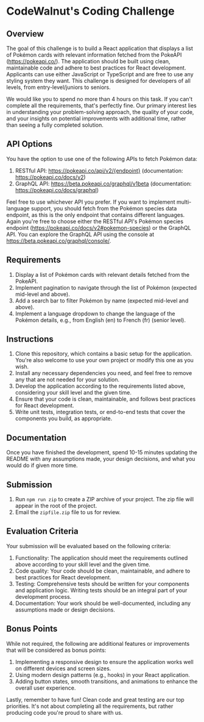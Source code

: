 # CodeWalnut's Coding Challenge

## Overview

The goal of this challenge is to build a React application that displays a list of Pokémon cards with relevant information fetched from the PokeAPI (https://pokeapi.co/). The application should be built using clean, maintainable code and adhere to best practices for React development. Applicants can use either JavaScript or TypeScript and are free to use any styling system they want. This challenge is designed for developers of all levels, from entry-level/juniors to seniors.

We would like you to spend no more than 4 hours on this task. If you can't complete all the requirements, that's perfectly fine. Our primary interest lies in understanding your problem-solving approach, the quality of your code, and your insights on potential improvements with additional time, rather than seeing a fully completed solution.

## API Options

You have the option to use one of the following APIs to fetch Pokémon data:

1. RESTful API: https://pokeapi.co/api/v2/{endpoint} (documentation: https://pokeapi.co/docs/v2)
2. GraphQL API: https://beta.pokeapi.co/graphql/v1beta (documentation: https://pokeapi.co/docs/graphql)

Feel free to use whichever API you prefer. If you want to implement multi-language support, you should fetch from the Pokémon species data endpoint, as this is the only endpoint that contains different languages. Again you're free to choose either the RESTful API's Pokémon species endpoint (https://pokeapi.co/docs/v2#pokemon-species) or the GraphQL API. You can explore the GraphQL API using the console at https://beta.pokeapi.co/graphql/console/.

## Requirements

1. Display a list of Pokémon cards with relevant details fetched from the PokeAPI.
2. Implement pagination to navigate through the list of Pokémon (expected mid-level and above).
3. Add a search bar to filter Pokémon by name (expected mid-level and above).
4. Implement a language dropdown to change the language of the Pokémon details, e.g., from English (en) to French (fr) (senior level).

## Instructions

1. Clone this repository, which contains a basic setup for the application. You're also welcome to use your own project or modify this one as you wish.
2. Install any necessary dependencies you need, and feel free to remove any that are not needed for your solution.
3. Develop the application according to the requirements listed above, considering your skill level and the given time.
4. Ensure that your code is clean, maintainable, and follows best practices for React development.
5. Write unit tests, integration tests, or end-to-end tests that cover the components you build, as appropriate.

## Documentation

Once you have finished the development, spend 10-15 minutes updating the README with any assumptions made, your design decisions, and what you would do if given more time.

## Submission

1. Run `npm run zip` to create a ZIP archive of your project. The zip file will appear in the root of the project.
2. Email the `zipfile.zip` file to us for review.

## Evaluation Criteria

Your submission will be evaluated based on the following criteria:

1. Functionality: The application should meet the requirements outlined above according to your skill level and the given time.
2. Code quality: Your code should be clean, maintainable, and adhere to best practices for React development.
3. Testing: Comprehensive tests should be written for your components and application logic. Writing tests should be an integral part of your development process.
4. Documentation: Your work should be well-documented, including any assumptions made or design decisions.

## Bonus Points

While not required, the following are additional features or improvements that will be considered as bonus points:

1. Implementing a responsive design to ensure the application works well on different devices and screen sizes.
2. Using modern design patterns (e.g., hooks) in your React application.
3. Adding button states, smooth transitions, and animations to enhance the overall user experience.

Lastly, remember to have fun! Clean code and great testing are our top priorities. It's not about completing all the requirements, but rather producing code you're proud to share with us.
